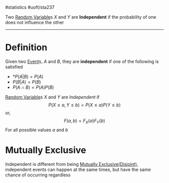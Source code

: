#statistics #uoft/sta237 

Two [Random Variable](../STA238%20Notes/Random%20Variable.md)s $X$ and $Y$ are **Independent** if the probability of one does not influence the other

---
# Definition
Given two [Event](Event.md)s, *A* and *B*, they are **independent** if one of the following is satisfied
- *$P(A|B) = P(A)$
- $P(B|A) = P(B)$
- $P(A\cap B) = P(A)P(B)$ 

[Random Variable](../STA238%20Notes/Random%20Variable.md)s $X$ and $Y$ are *Independent* if $$P(X\leq a,Y\leq b)=P(X\leq a)P(Y\leq b)$$or, $$F(a,b)=F_{X}(a)F_{Y}(b)$$For all possible values $a$ and $b$ 

# Mutually Exclusive
Independent is different from being [Mutually Exclusive(Disjoint)](Mutually%20Exclusive(Disjoint)), independent events can happen at the same times, but have the same chance of occurring regardless

